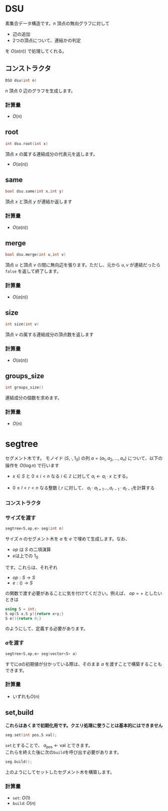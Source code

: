 # DSU
素集合データ構造です。$n$ 頂点の無向グラフに対して
- 辺の追加
- $2$つの頂点について、連結かの判定

を $O(\alpha(n))$ で処理してくれる。
## コンストラクタ
```cpp
DSU dsu(int n)
```
$n$ 頂点 $0$ 辺のグラフを生成します。
### 計算量
- $O(n)$
## root
```cpp
int dsu.root(int x)
```
頂点 $x$ の属する連結成分の代表元を返します。
- $O(\alpha(n))$
## same
```cpp
bool dsu.same(int x,int y)
```
頂点 $x$ と頂点 $y$ が連結か返します
### 計算量
- $O(\alpha(n))$
## merge
```cpp
bool dsu.merge(int u,int v)
```
頂点 $u$ と頂点 $v$ の間に無向辺を張ります。ただし、元から $u,v$ が連結だったら `false` を返して終了します。
### 計算量
- $O(\alpha(n))$

## size
```cpp
int size(int v)
```
頂点 $v$ の属する連結成分の頂点数を返します
### 計算量
- $O(\alpha(n))$
## groups_size
```cpp
int groups_size()
```
連結成分の個数を求めます。
### 計算量
- $O(n)$

# segtree
セグメント木です。
モノイド $(S,\cdot,1_{S})$ の列 $a=(a_1,a_2,\dots,a_n)$ について、以下の操作を $O(\log n)$ で行います
- $x\in S$ と $0\leq i<n$ なる $i\in\mathbb{Z}$ に対して  $a_i\leftarrow a_i\cdot x$ とする。

- $0\leq l<r<n$ なる整数 $l,r$ に対して、 $a_l \cdot a_{l+1} \dots,a_{r-1}\cdot a_{r-1}$を計算する 

### コンストラクタ
### サイズを渡す
```cpp
segtree<S,op,e> seg(int n)
```
サイズ $n$ のセグメント木を $a$ を $e$ で埋めて生成します。なお、
- $op$ は $S$ の二項演算
- $e$は上での $1_{S}$

です。これらは、それぞれ
- $op:S\to S$
- $e:()\to S$

の関数で渡す必要があることに気を付けてください。例えば、 $op=+$ としたいときは
```cpp
using S = int;
S op(S x,S y){return x+y;}
S e(){return 0;}
```
のようにして、定義する必要があります。

### $a$を渡す
```cpp
segtree<S,op,e> seg(vector<S> a)
```

すでに$a$の初期値が分かっている際は、そのまま $a$ を渡すことで構築することもできます。


### 計算量
- いずれも$O(n)$
## set,build
**これらはあくまで初期化用です。クエリ処理に使うことは基本的にはできません**
```cpp
seg.set(int pos,S val);
```
`set`とすることで、 $a_{\text{pos}}\leftarrow \text{val}$ とできます。\
これらを終えた後に次の`build`を呼び出す必要があります。

```cpp
seg.build();
```
上のようにしてセットしたセグメント木を構築します。
### 計算量
- `set`: $O(1)$
- `build`: $O(n)$